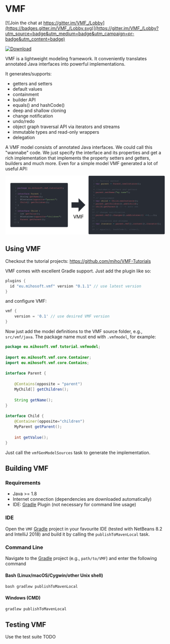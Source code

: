 VMF
=======

[![Join the chat at https://gitter.im/VMF_/Lobby](https://badges.gitter.im/VMF_/Lobby.svg)](https://gitter.im/VMF_/Lobby?utm_source=badge&utm_medium=badge&utm_campaign=pr-badge&utm_content=badge)

[ ![Download](https://api.bintray.com/packages/miho/VMF/VMF/images/download.svg) ](https://bintray.com/miho/VMF/VMF/_latestVersion)

VMF is a lightweight modeling framework. It conveniently translates annotated Java interfaces into powerful implementations. 

It generates/supports:

- getters and setters
- default values
- containment
- builder API
- equals() and hashCode()
- deep and shallow cloning
- change notification
- undo/redo
- object graph traversal API via iterators and streams
- immutable types and read-only wrappers
- delegation

A VMF model consists of annotated Java interfaces. We could call this "wannabe" code. We just specify the interface and its properties and get a rich implementation that implements the property setters and getters, builders and much more. Even for a simple model VMF generated a lot of useful API:

<img src="resources/img/vmf-01.svg">

## Using VMF

Checkout the tutorial projects: https://github.com/miho/VMF-Tutorials

VMF comes with excellent Gradle support. Just add the plugin like so:

```gradle
plugins {
  id "eu.mihosoft.vmf" version "0.1.1" // use latest version
}
```
and configure VMF:

```gradle
vmf {
    version = '0.1' // use desired VMF version
}
```
Now just add the model definitions to the VMF source folder, e.g., `src/vmf/java`. The package name must end with `.vmfmodel`, for example:

```java
package eu.mihosoft.vmf.tutorial.vmfmodel;

import eu.mihosoft.vmf.core.Container;
import eu.mihosoft.vmf.core.Contains;

interface Parent {

    @Contains(opposite = "parent")
    MyChild[] getChildren();

    String getName();
}

interface Child {
    @Container(opposite="children")
    MyParent getParent();
    
    int getValue();
}
```

Just call the `vmfGenModelSources` task to generate the implementation.

## Building VMF

### Requirements

- Java >= 1.8
- Internet connection (dependencies are downloaded automatically)
- IDE: [Gradle](http://www.gradle.org/) Plugin (not necessary for command line usage)

### IDE

Open the `VMF` [Gradle](http://www.gradle.org/) project in your favourite IDE (tested with NetBeans 8.2 and IntelliJ 2018) and build it
by calling the `publishToMavenLocal` task.

### Command Line

Navigate to the [Gradle](http://www.gradle.org/) project (e.g., `path/to/VMF`) and enter the following command

#### Bash (Linux/macOS/Cygwin/other Unix shell)

    bash gradlew publishToMavenLocal
    
#### Windows (CMD)

    gradlew publishToMavenLocal

## Testing VMF

Use the test suite TODO

